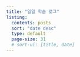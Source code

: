 ```yaml
---
title: "일일 학습 로그"
listing:
  contents: posts
  sort: "date desc"
  type: default
  page-size: 31
  # sort-ui: [title, date]
---
```

